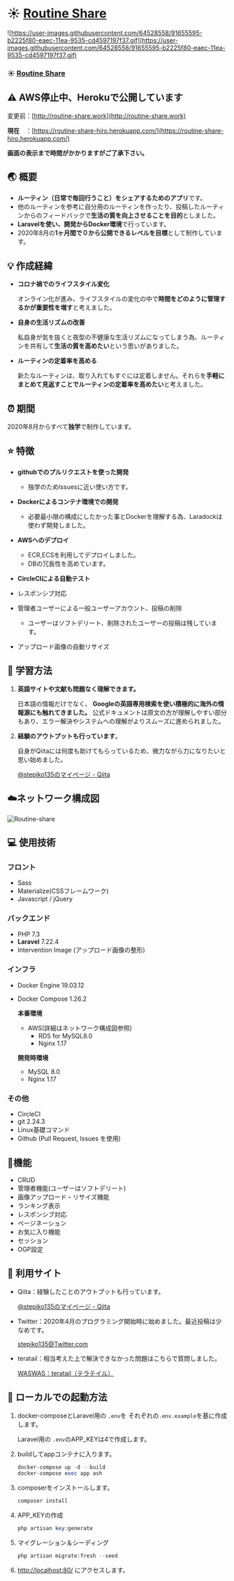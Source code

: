 # :sunny: [Routine Share](https://routine-share-hiro.herokuapp.com/)

![https://user-images.githubusercontent.com/64528558/91655595-b2225f80-eaec-11ea-9535-cd4597197f37.gif](https://user-images.githubusercontent.com/64528558/91655595-b2225f80-eaec-11ea-9535-cd4597197f37.gif)

### :sunny: [Routine Share](https://routine-share-hiro.herokuapp.com/)

## :warning: AWS停止中、Herokuで公開しています

変更前：[http://routine-share.work](http://routine-share.work)

**現在**　：[https://routine-share-hiro.herokuapp.com/](https://routine-share-hiro.herokuapp.com/)

**画面の表示まで時間がかかりますがご了承下さい。**

## :earth_asia: 概要

- **ルーティン（日常で毎回行うこと）をシェアするためのアプリ**です。
- 他のルーティンを参考に自分用のルーティンを作ったり、投稿したルーティンからのフィードバックで**生活の質を向上させることを目的**としました。
- **Laravelを使い、開発からDocker環境**で行っています。
- 2020年8月の**1ヶ月間で０から公開できるレベルを目標**として制作しています。

## :bulb: 作成経緯

- **コロナ禍でのライフスタイル変化**

    オンライン化が進み、ライフスタイルの変化の中で**時間をどのように管理するかが重要性を増す**と考えました。

- **自身の生活リズムの改善**

    私自身が気を抜くと夜型の不健康な生活リズムになってしまう為、ルーティンを共有して**生活の質を高めたい**という思いがありました。

 - **ルーティンの定着率を高める**

   新たなルーティンは、取り入れてもすぐには定着しません。それらを**手軽にまとめて見返すことでルーティンの定着率を高めたい**と考えました。


## :alarm_clock: 期間

2020年8月からすべて**独学**で制作しています。

## :star: 特徴

- **githubでのプルリクエストを使った開発**
    - 独学のためIssuesに近い使い方です。
- **Dockerによるコンテナ環境での開発**
    - 必要最小限の構成にしたかった事とDockerを理解する為、Laradockは使わず開発しました。
- **AWSへのデプロイ**
    - ECR,ECSを利用してデプロイしました。
    - DBの冗長性を高めています。
- **CircleCIによる自動テスト**
- レスポンシブ対応
- 管理者ユーザーによる一般ユーザーアカウント、投稿の削除

    - ユーザーはソフトデリート、削除されたユーザーの投稿は残しています。

- アップロード画像の自動リサイズ

## :notebook: 学習方法

1. **英語サイトや文献も問題なく理解できます。**

    日本語の情報だけでなく、 **Googleの英語専用検索を使い積極的に海外の情報源にも触れてきました。** 公式ドキュメントは原文の方が理解しやすい部分もあり、エラー解決やシステムへの理解がよりスムーズに進められました。

2. **経験のアウトプットも行っています**。

    自身がQiitaには何度も助けてもらっているため、微力ながら力になりたいと思い始めました。

    [@stepiko135のマイページ - Qiita](https://qiita.com/stepiko135)

## :cloud:ネットワーク構成図

![Routine-share](https://user-images.githubusercontent.com/64528558/92437213-55f0c700-f1e1-11ea-972e-4cc68345cc75.png)

## :computer: 使用技術

### フロント

- Sass
- Materialize(CSSフレームワーク)
- Javascript / jQuery

### バックエンド

- PHP 7.3
- **Laravel** 7.22.4
- Intervention Image (アップロード画像の整形)

### インフラ

- Docker Engine 19.03.12
- Docker Compose 1.26.2

    **本番環境**

    - AWS(詳細はネットワーク構成図参照)
        - RDS for MySQL8.0
        - Nginx 1.17

    **開発時環境**

    - MySQL 8.0
    - Nginx 1.17

### その他

- CircleCI
- git 2.24.3
- Linux基礎コマンド
- Github (Pull Request, Issues を使用)

## :wrench:機能
- CRUD
- 管理者機能(ユーザーはソフトデリート)
- 画像アップロード・リサイズ機能
- ランキング表示
- レスポンシブ対応
- ページネーション
- お気に入り機能
- セッション
- OGP設定

## :dvd: 利用サイト

- Qiita：経験したことのアウトプットも行っています。

    [@stepiko135のマイページ - Qiita](https://qiita.com/stepiko135)

- Twitter：2020年4月のプログラミング開始時に始めました。最近投稿は少なめです。

    [stepiko135@Twitter.com](https://twitter.com/stepiko135)

- teratail：相当考えた上で解決できなかった問題はこちらで質問しました。

    [WASWAS｜teratail（テラテイル）](https://teratail.com/users/WASWAS#question)


## :construction_worker: ローカルでの起動方法

1. docker-composeとLaravel用の `.env`を それぞれの`.env.example`を基に作成します。

    Laravel用の `.env`のAPP_KEYは4で作成します。

2. buildしてappコンテナに入ります。

    ```php
    docker-compose up -d --build
    docker-compose exec app ash
    ```

3. composerをインストールします。

    ```php
    composer install
    ```

4. APP_KEYの作成

    ```php
    php artisan key:generate
    ```

5. マイグレーション＆シーディング

    ```php
    php artisan migrate:fresh --seed
    ```

6. [http://localhost:80/](http://localhost:80/) にアクセスします。